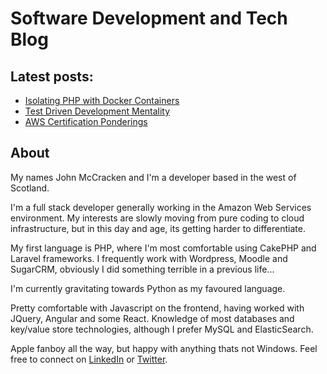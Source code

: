 # Software Development and Tech Blog

## Latest posts:

* [Isolating PHP with Docker Containers](IsolatingPHPwithDockerContainers.md)
* [Test Driven Development Mentality](TestDrivenDevelopmentMentality.md)
* [AWS Certification Ponderings](AWSCertificationPonderings.md)

## About

My names John McCracken and I'm a developer based in the west of Scotland.

I'm a full stack developer generally working in the Amazon Web Services environment. My interests are slowly moving from pure coding to cloud infrastructure, but in this day and age, its getting harder to differentiate.

My first language is PHP, where I'm most comfortable using CakePHP and Laravel frameworks. I frequently work with Wordpress, Moodle and SugarCRM, obviously I did something terrible in a previous life...

I'm currently gravitating towards Python as my favoured language.

Pretty comfortable with Javascript on the frontend, having worked with JQuery, Angular and some React. Knowledge of most databases and key/value store technologies, although I prefer MySQL and ElasticSearch.

Apple fanboy all the way, but happy with anything thats not Windows. Feel free to connect on [LinkedIn](https://uk.linkedin.com/in/john-mccracken-025846a5) or [Twitter](https://twitter.com/johnmccuk).



